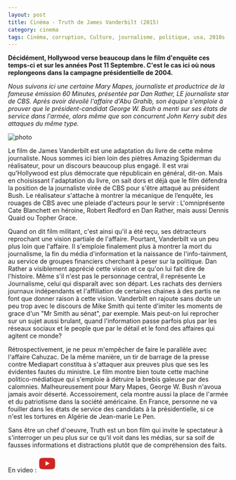 ```yaml
---
layout: post
title: Cinéma - Truth de James Vanderbilt (2015)
category: cinema
tags: Cinéma, corruption, Culture, journalisme, politique, usa, 2010s
---
```

**Décidément, Hollywood verse beaucoup dans le film d'enquête ces temps-ci et sur les années Post 11 Septembre. C'est le cas ici où nous replongeons dans la campagne présidentielle de 2004.**

*Nous suivons ici une certaine Mary Mapes, journaliste et productrice de la fameuse émission 60 Minutes, présentée par Dan Rather, LE journaliste star de CBS. Après avoir dévoilé l'affaire d'Abu Grahib, son équipe s'emploie à prouver que le président-candidat George W. Bush a menti sur ses états de service dans l'armée, alors même que son concurrent John Kerry subit des attaques du même type.*

![photo](https://filedn.eu/llqi9IBxlYouGRXYG2xlROb/img/2016/truth.jpg)

Le film de James Vanderbilt est une adaptation du livre de cette même journaliste. Nous sommes ici bien loin des piètres Amazing Spiderman du réalisateur, pour un discours beaucoup plus engagé. Il est vrai qu'Hollywood est plus démocrate que républicain en général, dit-on. Mais en choisissant l'adaptation du livre, on sait dors et déjà que le film défendra la position de la journaliste virée de CBS pour s'être attaqué au président Bush. Le réalisateur s'attache à montrer la mécanique de l’enquête, les rouages de CBS avec une pleiade d'acteurs pour le servir : L'omniprésente Cate Blanchett en héroine, Robert Redford en Dan Rather, mais aussi Dennis Quaid ou Topher Grace.

Quand on dit film militant, c'est ainsi qu'il a été reçu, ses détracteurs reprochant une vision partiale de l'affaire. Pourtant, Vanderbilt va un peu plus loin que l'affaire. Il s'emploie finalement plus à montrer la mort du journalisme, la fin du média d'information et la naissance de l'info-tainment, au service de groupes financiers cherchant à peser sur la politique. Dan Rather a visiblement apprécié cette vision et ce qu'on lui fait dire de l'histoire. Même s'il n'est pas le personnage central, il représente Le Journalisme, celui qui disparaît avec son départ. Les rachats des derniers journaux indépendants et l'affiliation de certaines chaines à des partis ne font que donner raison à cette vision. Vanderbilt en rajoute sans doute un peu trop avec le discours de Mike Smith qui tente d'imiter les moments de grace d'un "Mr Smith au sénat", par exemple. Mais peut-on lui reprocher sur un sujet aussi brulant, quand l'information passe parfois plus par les réseaux sociaux et le people que par le détail et le fond des affaires qui agitent ce monde?

Rétrospectivement, je ne peux m'empêcher de faire le parallèle avec l'affaire Cahuzac. De la même manière, un tir de barrage de la presse contre Mediapart constitua à s'attaquer aux preuves plus que ses les évidentes fautes du ministre. Le film montre bien toute cette machine politico-médiatique qui s'emploie à détruire la brebis galeuse par des calomnies. Malheureusement pour Mary Mapes, George W. Bush n'avoua jamais avoir déserté. Accessoirement, cela montre aussi la place de l'armée et du patriotisme dans la société américaine. En France, personne ne va fouiller dans les états de service des candidats à la présidentielle, si ce n'est les tortures en Algérie de Jean-marie Le Pen.

Sans être un chef d'oeuvre, Truth est un bon film qui invite le spectateur à s'interroger un peu plus sur ce qu'il voit dans les médias, sur sa soif de fausses informations et distractions plutôt que de compréhension des faits.

En video : [![video](/images/youtube.png)](https://www.youtube.com/watch?v=MqOz8-Sto1g)
